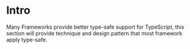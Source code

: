 # Intro

Many Frameworks provide better type-safe support for TypeScript, this section will provide technique and design pattern that most framework apply type-safe.


